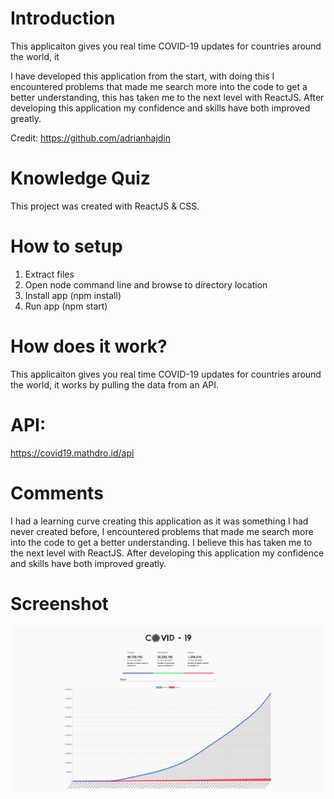 # Introduction
This applicaiton gives you real time COVID-19 updates for countries around the world, it 

I have developed this application from the start, with doing this I encountered problems that made me search more into the code to get a better understanding, this has taken me to the next level with ReactJS. After developing this application my confidence and skills have both improved greatly.

Credit: https://github.com/adrianhajdin


# Knowledge Quiz

This project was created with ReactJS & CSS.

# How to setup

1. Extract files
2. Open node command line and browse to directory location
3. Install app (npm install)
4. Run app (npm start)


# How does it work?

This applicaiton gives you real time COVID-19 updates for countries around the world, it works by pulling the data from an API. 

# API:
https://covid19.mathdro.id/api

# Comments

I had a learning curve creating this application as it was something I had never created before, I encountered problems that made me search more into the code to get a better understanding. I believe this has taken me to the next level with ReactJS. After developing this application my confidence and skills have both improved greatly.


# Screenshot

![Corona Tracker](https://github.com/cbm93/coronatracker/blob/main/coronatracker.png)
